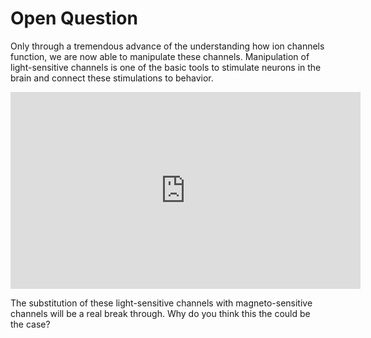 # Open Question

Only through a tremendous advance of the understanding how ion channels function, we are now able to manipulate these channels. Manipulation of light-sensitive channels is one of the basic tools to stimulate neurons in the brain and connect these stimulations to behavior.   

<iframe width="560" height="315" src="https://www.youtube.com/embed/I64X7vHSHOE" frameborder="0" allow="accelerometer; autoplay; encrypted-media; gyroscope; picture-in-picture" allowfullscreen></iframe>


The substitution of these light-sensitive channels with magneto-sensitive channels will be a real break through. Why do you think this the could be the case?
